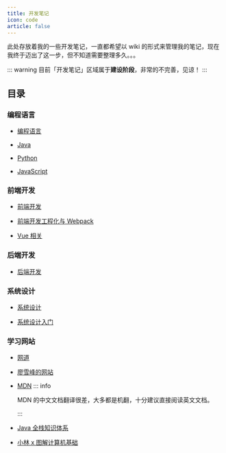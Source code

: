 ```yaml
---
title: 开发笔记
icon: code
article: false
---
```


此处存放着我的一些开发笔记，一直都希望以 wiki 的形式来管理我的笔记，现在我终于迈出了这一步，但不知道需要整理多久。。。

::: warning
目前「开发笔记」区域属于**建设阶段**，非常的不完善，见谅！
:::

<!-- more -->

## 目录

### 编程语言

- [编程语言](language/README.md) <Badge text="计划中" type="warning" />

- [Java](language/java/README.md) <Badge text="计划中" type="warning" />

- [Python](language/python/README.md) <Badge text="施工ing" type="info" />

- [JavaScript](language/js/README.md) <Badge text="计划中" type="warning" />

### 前端开发

- [前端开发](frontend/README.md) <Badge text="已完成" type="tip" />

- [前端开发工程化与 Webpack](frontend/webpack.md) <Badge text="已完成" type="tip" />

- [Vue 相关](frontend/vue/README.md) <Badge text="已完成" type="tip" />

### 后端开发

- [后端开发](backend/README.md) <Badge text="计划中" type="warning" />

### 系统设计

- [系统设计](system-design/README.md) <Badge text="施工ing" type="info" />

- [系统设计入门](system-design/system-design-primer/README.md) <Badge text="已完成" type="tip" />

### 学习网站

- [网道](https://wangdoc.com/)

- [廖雪峰的网站](https://www.liaoxuefeng.com/)

- [MDN](https://developer.mozilla.org/zh-CN/)
  ::: info

  MDN 的中文文档翻译很差，大多都是机翻，十分建议直接阅读英文文档。

  :::

- [Java 全栈知识体系](https://pdai.tech/)

- [小林 x 图解计算机基础](https://xiaolincoding.com/)
